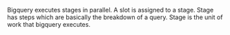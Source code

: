 Bigquery executes stages in parallel. A slot is assigned to a stage. Stage has steps which are basically the breakdown of a query. Stage is the unit of work that bigquery executes.
